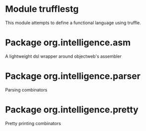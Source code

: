 # Module trufflestg

This module attempts to define a functional language using truffle.

# Package org.intelligence.asm

A lightweight dsl wrapper around objectweb's assembler

# Package org.intelligence.parser

Parsing combinators

# Package org.intelligence.pretty

Pretty printing combinators

